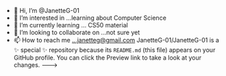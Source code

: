 - 👋 Hi, I’m @JanetteG-01
- 👀 I’m interested in ...learning about Computer Science 
- 🌱 I’m currently learning ... CS50 material
- 💞️ I’m looking to collaborate on ...not sure yet
- 📫 How to reach me ...janetteg@gmail.com
JanetteG-01/JanetteG-01 is a ✨ special ✨ repository because its `README.md` (this file) appears on your GitHub profile.
You can click the Preview link to take a look at your changes.
--->
